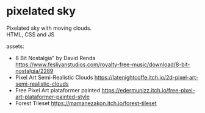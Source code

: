 # pixelated sky

Pixelated sky with moving clouds.  
HTML, CSS and JS

assets:  
* 8 Bit Nostalgia" by David Renda https://www.fesliyanstudios.com/royalty-free-music/download/8-bit-nostalgia/2289  
* Pixel Art Semi-Realistic Clouds https://latenightcoffe.itch.io/2d-pixel-art-semi-realistic-clouds  
* Free Pixel Art plataformer painted https://edermunizz.itch.io/free-pixel-art-plataformer-painted-style  
* Forest Tileset https://mamanezakon.itch.io/forest-tileset 

